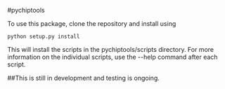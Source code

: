 #pychiptools 

To use this package, clone the repository and install using 

	python setup.py install

This will install the scripts in the pychiptools/scripts directory. For more information on the individual scripts, use the --help command after each script. 

##This is still in development and testing is ongoing.

